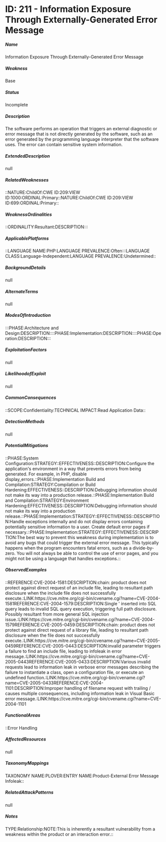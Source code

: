# ID: 211 - Information Exposure Through Externally-Generated Error Message
<h5>Name</h5>Information Exposure Through Externally-Generated Error Message
<h5>Weakness</h5>Base
<h5>Status</h5>Incomplete
<h5>Description</h5>The software performs an operation that triggers an external diagnostic or error message that is not directly generated by the software, such as an error generated by the programming language interpreter that the software uses. The error can contain sensitive system information.
<h5>ExtendedDescription</h5>null
<h5>RelatedWeaknesses</h5>::NATURE:ChildOf:CWE ID:209:VIEW ID:1000:ORDINAL:Primary::NATURE:ChildOf:CWE ID:209:VIEW ID:699:ORDINAL:Primary::
<h5>WeaknessOrdinalities</h5>::ORDINALITY:Resultant:DESCRIPTION:::
<h5>ApplicablePlatforms</h5>::LANGUAGE NAME:PHP:LANGUAGE PREVALENCE:Often:::LANGUAGE CLASS:Language-Independent:LANGUAGE PREVALENCE:Undetermined::
<h5>BackgroundDetails</h5>null
<h5>AlternateTerms</h5>null
<h5>ModesOfIntroduction</h5>:::PHASE:Architecture and Design:DESCRIPTION::::PHASE:Implementation:DESCRIPTION::::PHASE:Operation:DESCRIPTION:::
<h5>ExploitationFactors</h5>null
<h5>LikelihoodofExploit</h5>null
<h5>CommonConsequences</h5>::SCOPE:Confidentiality:TECHNICAL IMPACT:Read Application Data::
<h5>DetectionMethods</h5>null
<h5>PotentialMitigations</h5>::PHASE:System Configuration:STRATEGY::EFFECTIVENESS::DESCRIPTION:Configure the application's environment in a way that prevents errors from being generated. For example, in PHP, disable display_errors.::PHASE:Implementation Build and Compilation:STRATEGY:Compilation or Build Hardening:EFFECTIVENESS::DESCRIPTION:Debugging information should not make its way into a production release.::PHASE:Implementation Build and Compilation:STRATEGY:Environment Hardening:EFFECTIVENESS::DESCRIPTION:Debugging information should not make its way into a production release.::PHASE:Implementation:STRATEGY::EFFECTIVENESS::DESCRIPTION:Handle exceptions internally and do not display errors containing potentially sensitive information to a user. Create default error pages if necessary.::PHASE:Implementation:STRATEGY::EFFECTIVENESS::DESCRIPTION:The best way to prevent this weakness during implementation is to avoid any bugs that could trigger the external error message. This typically happens when the program encounters fatal errors, such as a divide-by-zero. You will not always be able to control the use of error pages, and you might not be using a language that handles exceptions.::
<h5>ObservedExamples</h5>::REFERENCE:CVE-2004-1581:DESCRIPTION:chain: product does not protect against direct request of an include file, leading to resultant path disclosure when the include file does not successfully execute.:LINK:https://cve.mitre.org/cgi-bin/cvename.cgi?name=CVE-2004-1581REFERENCE:CVE-2004-1579:DESCRIPTION:Single ' inserted into SQL query leads to invalid SQL query execution, triggering full path disclosure. Possibly resultant from more general SQL injection issue.:LINK:https://cve.mitre.org/cgi-bin/cvename.cgi?name=CVE-2004-1579REFERENCE:CVE-2005-0459:DESCRIPTION:chain: product does not protect against direct request of a library file, leading to resultant path disclosure when the file does not successfully execute.:LINK:https://cve.mitre.org/cgi-bin/cvename.cgi?name=CVE-2005-0459REFERENCE:CVE-2005-0443:DESCRIPTION:invalid parameter triggers a failure to find an include file, leading to infoleak in error message.:LINK:https://cve.mitre.org/cgi-bin/cvename.cgi?name=CVE-2005-0443REFERENCE:CVE-2005-0433:DESCRIPTION:Various invalid requests lead to information leak in verbose error messages describing the failure to instantiate a class, open a configuration file, or execute an undefined function.:LINK:https://cve.mitre.org/cgi-bin/cvename.cgi?name=CVE-2005-0433REFERENCE:CVE-2004-1101:DESCRIPTION:Improper handling of filename request with trailing / causes multiple consequences, including information leak in Visual Basic error message.:LINK:https://cve.mitre.org/cgi-bin/cvename.cgi?name=CVE-2004-1101
<h5>FunctionalAreas</h5>::Error Handling
<h5>AffectedResources</h5>null
<h5>TaxonomyMappings</h5>TAXONOMY NAME:PLOVER:ENTRY NAME:Product-External Error Message Infoleak::
<h5>RelatedAttackPatterns</h5>null
<h5>Notes</h5>TYPE:Relationship:NOTE:This is inherently a resultant vulnerability from a weakness within the product or an interaction error.::

